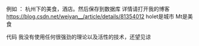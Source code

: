 例如 ： 杭州下的美食，酒店。然后保存到数据库
详情请打开我的博客 https://blog.csdn.net/weiyan__/article/details/81354012
holet是城市 
Mt是美食

代码 我没有使用任何很强劲的理论以及活性的技术，还望见谅
